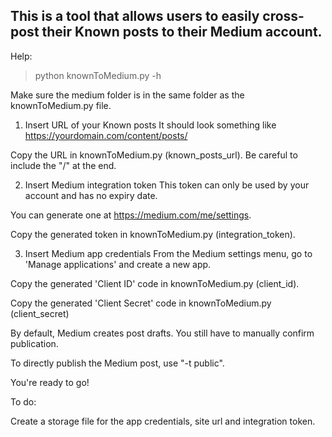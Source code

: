 ## This is a tool that allows users to easily cross-post their Known posts to their Medium account.

Help:
> python knownToMedium.py -h

Make sure the medium folder is in the same folder as the knownToMedium.py file.

1. Insert URL of your Known posts
It should look something like https://yourdomain.com/content/posts/

Copy the URL in knownToMedium.py (known_posts_url). Be careful to include the "/" at the end.

2. Insert Medium integration token
This token can only be used by your account and has no expiry date.

You can generate one at https://medium.com/me/settings.

Copy the generated token in knownToMedium.py (integration_token).

3. Insert Medium app credentials
From the Medium settings menu, go to 'Manage applications' and create a new app.

Copy the generated 'Client ID' code in knownToMedium.py (client_id).

Copy the generated 'Client Secret' code in knownToMedium.py (client_secret)

By default, Medium creates post drafts. You still have to manually confirm publication.

To directly publish the Medium post, use "-t public".

You're ready to go!


To do:

Create a storage file for the app credentials, site url and integration token.

